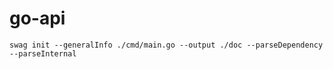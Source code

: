 # go-api

``
swag init --generalInfo ./cmd/main.go --output ./doc --parseDependency --parseInternal
``
